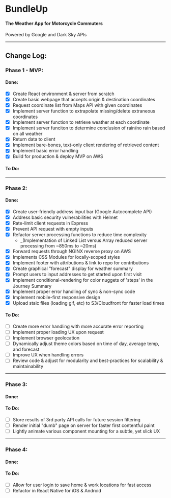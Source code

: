 # BundleUp
#### The Weather App for Motorcycle Commuters
<p>Powered by Google and Dark Sky APIs</p>

***

## Change Log:

### Phase 1 - MVP: 
#### Done: 
- [x] Create React environment & server from scratch
- [x] Create basic webpage that accepts origin & destination coordinates
- [x] Request coordinate list from Maps API with given coordinates
- [x] Implement server function to extrapolate missing/delete extraneous coordinates
- [x] Implement server function to retrieve weather at each coordinate 
- [x] Implement server funciton to determine conclusion of rain/no rain based on all weather
- [x] Return data to client
- [x] Implement bare-bones, text-only client rendering of retrieved content
- [x] Implement basic error handling
- [x] Build for production & deploy MVP on AWS

#### To Do:

***

### Phase 2:  
#### Done:
- [x] Create user-friendly address input bar (Google Autocomplete API)
- [x] Address basic security vulnerabilities with Helmet
- [x] Rate-limit client requests in Express
- [x] Prevent API request with empty inputs
- [x] Refactor server processing functions to reduce time complexity 
  - _(Implementation of Linked List versus Array reduced server processing from ~850ms to ~20ms)
- [x] Forward requests through NGINX reverse proxy on AWS
- [x] Implements CSS Modules for locally-scoped styles
- [x] Implement footer with attributions & link to repo for contributions
- [x] Create graphical "forecast" display for weather summary
- [x] Prompt users to input addresses to get started upon first visit
- [x] Implement conditional-rendering for color nuggets of 'steps' in the Journey Summary
- [x] Implement proper error handling of sync & non-sync code
- [x] Implement mobile-first responsive design
- [x] Upload staic files (loading gif, etc) to S3/Cloudfront for faster load times

#### To Do: 
- [ ] Create more error handling with more accurate error reporting
- [ ] Implement proper loading UX upon request
- [ ] Implement browser geolocation
- [ ] Dynamically adjust theme colors based on time of day, average temp, and forecast
- [ ] Improve UX when handling errors
- [ ] Review code & adjust for modularity and best-practices for scalability & maintainability

***

### Phase 3:
#### Done: 

#### To Do: 
- [ ] Store results of 3rd party API calls for future session filtering
- [ ] Render initial "dumb" page on server for faster first contentful paint
- [ ] Lightly animate various component mounting for a subtle, yet slick UX

***

### Phase 4: 
#### Done: 

#### To Do: 
- [ ] Allow for user login to save home & work locations for fast access
- [ ] Refactor in React Native for iOS & Android